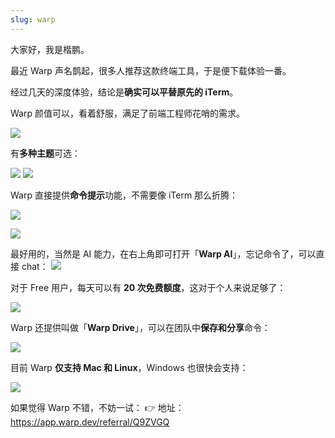 ```yaml
---
slug: warp
---
```


大家好，我是楷鹏。

最近 Warp 声名鹊起，很多人推荐这款终端工具，于是便下载体验一番。

经过几天的深度体验，结论是**确实可以平替原先的 iTerm**。

Warp 颜值可以，看着舒服，满足了前端工程师花哨的需求。

![](http://img.wukaipeng.com/2024/03/19-075844-wDr058-6a2ea263bd1a46a380f28df4259ebeff.png)

有**多种主题**可选：

![](http://img.wukaipeng.com/2024/03/19-075844-2PfILQ-a9569bc5082343adbf4e4e847730d3cc.png)
![](http://img.wukaipeng.com/2024/03/19-075844-fL9KDD-0c8d9d9ed8764500bb8a75092a40e76a.png)

Warp 直接提供**命令提示**功能，不需要像  iTerm 那么折腾：

![](http://img.wukaipeng.com/2024/03/19-075844-3qOEJB-b79760d2485446dfb7becf190ab2754b.png)


![](http://img.wukaipeng.com/2024/03/19-075844-IbGPZP-fdf4f542aacf41efb559a4b27187c13a.png)


最好用的，当然是 AI 能力，在右上角即可打开「**Warp AI**」，忘记命令了，可以直接 chat：
![](http://img.wukaipeng.com/2024/03/19-075844-UI5xRL-8f8b548ac1e24360bd0fdb3b97ae9f60.png)

对于 Free 用户，每天可以有 **20 次免费额度**，这对于个人来说足够了：

![](http://img.wukaipeng.com/2024/03/19-075844-cN4fiP-ad732ea288ed44c284c2c9e9f647a0b6.png)

Warp 还提供叫做「**Warp Drive**」，可以在团队中**保存和分享**命令：

![](http://img.wukaipeng.com/2024/03/19-075844-ZY4wRr-05392aaaecde4ad7883935acc81ba2d1.png)

目前 Warp **仅支持 Mac 和 Linux**，Windows 也很快会支持：

![](http://img.wukaipeng.com/2024/03/19-075845-X9ZqN9-0fb29ce2b4954f66915ada8a7fb972c2.png)

如果觉得 Warp 不错，不妨一试：
👉 地址：https://app.warp.dev/referral/Q9ZVGQ

